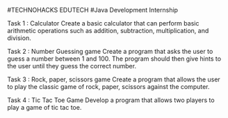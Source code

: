 #TECHNOHACKS EDUTECH
#Java Development
Internship

Task 1 : Calculator
Create a basic calculator that can perform
basic arithmetic operations such as addition,
subtraction, multiplication, and division.

Task 2 : Number Guessing game
Create a program that asks the user to guess a
number between 1 and 100. The program
should then give hints to the user until they
guess the correct number.

Task 3 : Rock, paper, scissors game
Create a program that allows the user to play
the classic game of rock, paper, scissors
against the computer.

Task 4 : Tic Tac Toe Game
Develop a program that allows two players to
play a game of tic tac toe.
